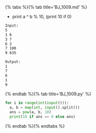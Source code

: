{% tabs %}{% tab title='BJ_1009.md' %}

* print a ^ b % 10, (print 10 if 0)

```txt
Input:
5
1 6
3 7
6 2
7 100
9 635

Output:
1
7
6
1
9
```

{% endtab %}{% tab title='BJ_1009.py' %}

```py
for i in range(int(input())):
  a, b = map(int, input().split())
  ans = pow(a, b, 10)
  print(10 if ans == 0 else ans)
```

{% endtab %}{% endtabs %}
